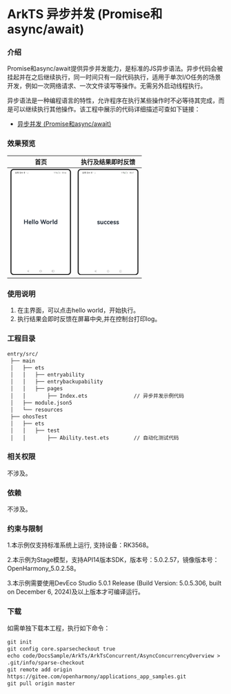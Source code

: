 # ArkTS 异步并发 (Promise和async/await)

### 介绍

Promise和async/await提供异步并发能力，是标准的JS异步语法。异步代码会被挂起并在之后继续执行，同一时间只有一段代码执行，适用于单次I/O任务的场景开发，例如一次网络请求、一次文件读写等操作。无需另外启动线程执行。

异步语法是一种编程语言的特性，允许程序在执行某些操作时不必等待其完成，而是可以继续执行其他操作。该工程中展示的代码详细描述可查如下链接：

- [异步并发 (Promise和async/await)](https://docs.openharmony.cn/pages/v5.0/zh-cn/application-dev/arkts-utils/async-concurrency-overview.md)

### 效果预览

|                             首页                             |                      执行及结果即时反馈                      |
| :----------------------------------------------------------: | :----------------------------------------------------------: |
| <img src="./screenshots/AsyncConcurrencyOverview_1.png" style="zoom:33%;" /> | <img src="./screenshots/AsyncConcurrencyOverview_2.png" style="zoom:33%;" /> |

### 使用说明

1. 在主界面，可以点击hello world，开始执行。
2. 执行结果会即时反馈在屏幕中央,并在控制台打印log。

### 工程目录

```
entry/src/
 ├── main
 │   ├── ets
 │   │   ├── entryability
 │   │   ├── entrybackupability
 │   │   ├── pages
 │   │       ├── Index.ets               // 异步并发示例代码
 │   ├── module.json5
 │   └── resources
 ├── ohosTest
 │   ├── ets
 │   │   ├── test
 │   │       ├── Ability.test.ets        // 自动化测试代码
```

### 相关权限

不涉及。

### 依赖

不涉及。

### 约束与限制

1.本示例仅支持标准系统上运行, 支持设备：RK3568。

2.本示例为Stage模型，支持API14版本SDK，版本号：5.0.2.57，镜像版本号：OpenHarmony_5.0.2.58。

3.本示例需要使用DevEco Studio 5.0.1 Release (Build Version: 5.0.5.306, built on December 6, 2024)及以上版本才可编译运行。

### 下载

如需单独下载本工程，执行如下命令：

````
git init
git config core.sparsecheckout true
echo code/DocsSample/ArkTs/ArkTsConcurrent/AsyncConcurrencyOverview > .git/info/sparse-checkout
git remote add origin https://gitee.com/openharmony/applications_app_samples.git
git pull origin master
````